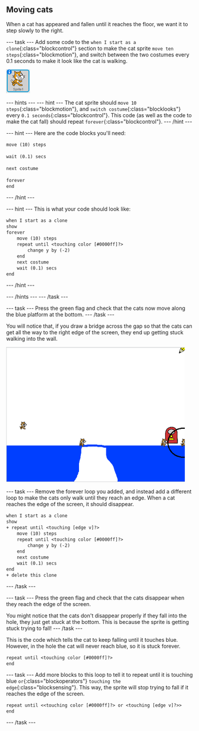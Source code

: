 ## Moving cats

When a cat has appeared and fallen until it reaches the floor, we want it to step slowly to the right.

--- task ---
Add some code to the `when I start as a clone`{:class="blockcontrol"} section to make the cat sprite `move ten steps`{:class="blockmotion"}, and switch between the two costumes every 0.1 seconds to make it look like the cat is walking.

![Cat sprite](images/cat-sprite.png)

--- hints ---
--- hint ---
The cat sprite should `move 10 steps`{:class="blockmotion"}, and `switch costume`{:class="blocklooks"} every `0.1 seconds`{:class="blockcontrol"}. This code (as well as the code to make the cat fall) should repeat `forever`{:class="blockcontrol"}.
--- /hint ---

--- hint ---
Here are the code blocks you'll need:

```blocks
move (10) steps

wait (0.1) secs

next costume

forever
end
```
--- /hint ---

--- hint ---
This is what your code should look like:

```blocks
when I start as a clone
show
forever
    move (10) steps
    repeat until <touching color [#0000ff]?>
        change y by (-2)
    end
    next costume
    wait (0.1) secs
end
```

--- /hint ---

--- /hints ---
--- /task ---

--- task ---
Press the green flag and check that the cats now move along the blue platform at the bottom.
--- /task ---

You will notice that, if you draw a bridge across the gap so that the cats can get all the way to the right edge of the screen, they end up getting stuck walking into the wall.

![Flailing cats at the edge](images/flailing-at-edge.png)

--- task ---
Remove the forever loop you added, and instead add a different loop to make the cats only walk until they reach an edge. When a cat reaches the edge of the screen, it should disappear.

```blocks
when I start as a clone
show
+ repeat until <touching [edge v]?>
    move (10) steps
    repeat until <touching color [#0000ff]?>
        change y by (-2)
    end
    next costume
    wait (0.1) secs
end
+ delete this clone
```

--- /task ---

--- task ---
Press the green flag and check that the cats disappear when they reach the edge of the screen.

You might notice that the cats don't disappear properly if they fall into the hole, they just get stuck at the bottom. This is because the sprite is getting stuck trying to fall!
--- /task ---

This is the code which tells the cat to keep falling until it touches blue. However, in the hole the cat will never reach blue, so it is stuck forever.

```blocks
repeat until <touching color [#0000ff]?>
end
```

--- task ---
Add more blocks to this loop to tell it to repeat until it is touching blue `or`{:class="blockoperators"} `touching the edge`{:class="blocksensing"}. This way, the sprite will stop trying to fall if it reaches the edge of the screen.

```blocks
repeat until <<touching color [#0000ff]?> or <touching [edge v]?>>
end
```
--- /task ---
